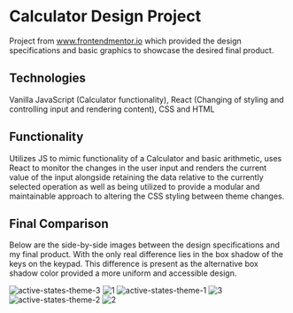 # Calculator Design Project
Project from www.frontendmentor.io which provided the design specifications and basic graphics to showcase the desired final product. 
## Technologies
Vanilla JavaScript (Calculator functionality), React (Changing of styling and controlling input and rendering content), CSS and HTML
## Functionality
Utilizes JS to mimic functionality of a Calculator and basic arithmetic, uses React to monitor the changes in the user input and renders the current value of the input alongside retaining the data relative to the currently selected operation as well as being utilized to provide a modular and maintainable approach to altering the CSS styling between theme changes. 

## Final Comparison
Below are the side-by-side images between the design specifications and my final product. With the only real difference lies in the box shadow of the keys on the keypad. This difference is present as the alternative box shadow color provided a more uniform and accessible design.

![active-states-theme-3](https://user-images.githubusercontent.com/62327154/226855749-3d652a2c-5d14-4aaf-9f38-12f364a0e936.jpg)
![1](https://user-images.githubusercontent.com/62327154/226855763-98dc2d95-a190-4b8e-b61c-8891d16fcfa9.PNG)
![active-states-theme-1](https://user-images.githubusercontent.com/62327154/226855768-2b7bf697-d227-4b19-92f3-fb46545a9877.jpg)
![3](https://user-images.githubusercontent.com/62327154/226855776-975e77b2-7db0-44b3-8ff6-35559283a31d.PNG)
![active-states-theme-2](https://user-images.githubusercontent.com/62327154/226855777-266fa1b6-9efd-4264-bd34-409794a2973b.jpg)
![2](https://user-images.githubusercontent.com/62327154/226855780-2d60f0e9-a297-4ae3-b7c9-fa43108605ff.PNG)

